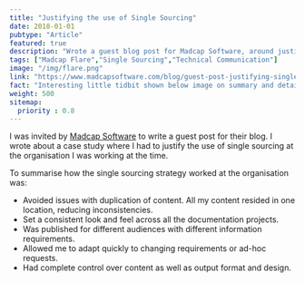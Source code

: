 ```yaml
---
title: "Justifying the use of Single Sourcing"
date: 2018-01-01
pubtype: "Article"
featured: true
description: "Wrote a guest blog post for Madcap Software, around justifying the use of single sourcing in documentation."
tags: ["Madcap Flare","Single Sourcing","Technical Communication"]
image: "/img/flare.png"
link: "https://www.madcapsoftware.com/blog/guest-post-justifying-single-sourcing/"
fact: "Interesting little tidbit shown below image on summary and detail page"
weight: 500
sitemap:
  priority : 0.8
---
```


I was invited by [Madcap Software](https://www.madcapsoftware.com/) to write a guest post for their blog. I wrote about a case study where I had to justify the use of single sourcing at the organisation I was working at the time.

To summarise how the single sourcing strategy worked at the organisation was:

- Avoided issues with duplication of content. All my content resided in one location, reducing inconsistencies.
- Set a consistent look and feel across all the documentation projects.
- Was published for different audiences with different information requirements.
- Allowed me to adapt quickly to changing requirements or ad-hoc requests.
- Had complete control over content as well as output format and design.

